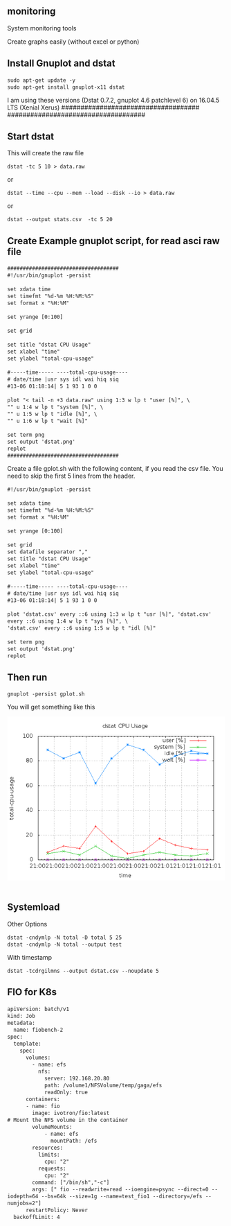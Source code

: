 ## monitoring
System monitoring tools


Create graphs easily (without excel or python)

## Install Gnuplot and dstat 
```
sudo apt-get update -y
sudo apt-get install gnuplot-x11 dstat
```
I am using these versions (Dstat 0.7.2, gnuplot 4.6 patchlevel 6) on 16.04.5 LTS (Xenial Xerus)
####################################
####################################

## Start dstat 
This will create the raw file


```
dstat -tc 5 10 > data.raw
```
or
```
dstat --time --cpu --mem --load --disk --io > data.raw
```
or
```
dstat --output stats.csv  -tc 5 20
```
## Create Example gnuplot script, for read asci raw file

```
####################################
#!/usr/bin/gnuplot -persist

set xdata time
set timefmt "%d-%m %H:%M:%S"
set format x "%H:%M"

set yrange [0:100]

set grid

set title "dstat CPU Usage"
set xlabel "time"
set ylabel "total-cpu-usage"

#-----time----- ----total-cpu-usage----
# date/time |usr sys idl wai hiq siq
#13-06 01:18:14| 5 1 93 1 0 0

plot "< tail -n +3 data.raw" using 1:3 w lp t "user [%]", \
"" u 1:4 w lp t "system [%]", \
"" u 1:5 w lp t "idle [%]", \
"" u 1:6 w lp t "wait [%]"

set term png
set output 'dstat.png'
replot
####################################
```
Create a file gplot.sh with the following content, if you read the csv file. 
You need to skip the first 5 lines from the header.
```
#!/usr/bin/gnuplot -persist

set xdata time
set timefmt "%d-%m %H:%M:%S"
set format x "%H:%M"

set yrange [0:100]

set grid
set datafile separator ","
set title "dstat CPU Usage"
set xlabel "time"
set ylabel "total-cpu-usage"

#-----time----- ----total-cpu-usage----
# date/time |usr sys idl wai hiq siq
#13-06 01:18:14| 5 1 93 1 0 0

plot 'dstat.csv' every ::6 using 1:3 w lp t "usr [%]", 'dstat.csv' every ::6 using 1:4 w lp t "sys [%]", \
'dstat.csv' every ::6 using 1:5 w lp t "idl [%]"

set term png
set output 'dstat.png'
replot
```

## Then run

```
gnuplot -persist gplot.sh
```
You will get something like this


<img src="https://github.com/schoenemeyer/monitoring/blob/master/figures/dstat.png" width="580"> <img> 



## Systemload 

Other Options
```
dstat -cndymlp -N total -D total 5 25
dstat -cndymlp -N total --output test
```
With timestamp
```
dstat -tcdrgilmns --output dstat.csv --noupdate 5
```

## FIO for K8s
```
apiVersion: batch/v1
kind: Job
metadata:
  name: fiobench-2
spec:
  template:
    spec:
      volumes:
        - name: efs
          nfs:
            server: 192.168.20.80
            path: /volume1/NFSVolume/temp/gaga/efs
            readOnly: true
      containers:
      - name: fio
        image: ivotron/fio:latest
# Mount the NFS volume in the container
        volumeMounts:
            - name: efs
              mountPath: /efs
        resources:
          limits:
            cpu: "2"
          requests:
            cpu: "2"
        command: ["/bin/sh","-c"]
        args: [" fio --readwrite=read --ioengine=psync --direct=0 --iodepth=64 --bs=64k --size=1g --name=test_fio1 --directory=/efs --numjobs=2"]
      restartPolicy: Never
  backoffLimit: 4
```



